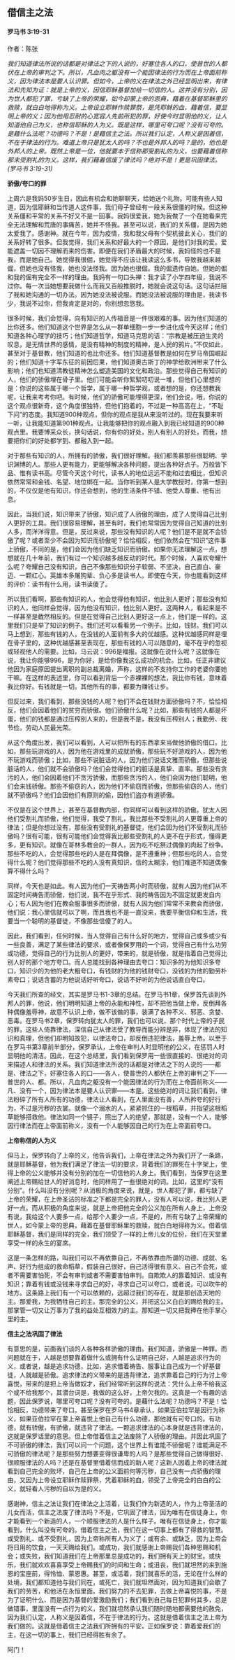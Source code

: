 ﻿## 借信主之法

#### 罗马书 3:19-31

作者：陈张

*我们知道律法所说的话都是对律法之下的人说的，好塞住各人的口，使普世的人都伏在上帝的审判之下。所以，凡血肉之躯没有一个能因律法的行为而在上帝面前称义，因为律法本是要人认识罪。但如今，上帝的义在律法之外已经显明出来，有律法和先知为证：就是上帝的义，因信耶稣基督加给一切信的人。这并没有分别，因为世人都犯了罪，亏缺了上帝的荣耀，如今却蒙上帝的恩典，藉着在基督耶稣里的救赎，就白白地得称为义。上帝设立耶稣作赎罪祭，是凭耶稣的血，藉着信，要显明上帝的义；因为他用忍耐的心宽容人先前所犯的罪，好使今时显明他的义，让人知道他自己为义，也称信耶稣的人为义。既是这样，哪里可夸口呢？没有可夸的。是藉什么法呢？功德吗？不是！是藉信主之法。所以我们认定，人称义是因着信，不在于律法的行为。难道上帝只是犹太人的吗？不也是外邦人的吗？是的，他也是外邦人的上帝。既然上帝是一位，他就要本于信称那受割礼的为义，也要藉着信称那未受割礼的为义。这样，我们藉着信废了律法吗？绝对不是！更是巩固律法。(罗马书 3:19-31)*

**骄傲/夸口的罪**

上周六是我妈50岁生日，因此有机会和她聊聊天，给她送个礼物。可能有些人知道，因为信耶稣和当传道人这件事，我们母子曾经有一段关系很僵的时候。但这种关系僵和平常的关系不好又不是一回事。我妈很爱我，她为我做了一个在她看来完全无法理解和荒唐的事痛苦，她并不怪我。甚至可以说，我们的关系僵，是因为她太爱我了。感谢神。就在今年，因为疫情，我和我父母有个契机彼此关心，我们的关系好转了很多。但我觉得，我们关系和好最大的一个原因，是他们对我的爱。爱能遮盖一切因不理解而来的伤害。即便在我们矛盾最大的时候，我妈怪的也不是我，而是她自己。她觉得我很倔，她觉得不应该让我读这么多书，导致我越来越倔，但她也没有怪我，她也没法怪我。因为她也很倔。我的倔遗传自她。但她的倔和我的倔有完全不一样的理由。我妈有一句口头禅：我才读了小学四年级，我说不过你。每一次当她想要我做什么而我又百般推脱时，她就会说这句话。这句话拦阻了我和她沟通的一切办法。因为她没法被说服。而她没法被说服的理由是，我读书少，我说不过你，但我肯定是对的，你别想忽悠我。

很多时候，我们会觉得，向有知识的人传福音是一件很艰难的事。因为他们知道的比你还多。他们知道这个世界是怎么从一群单细胞一步一步进化成今天这样；他们知道各种心理学的技巧；他们知道哲学，知道马克思的话：“宗教是被压迫生灵的叹息，是无情世界的感情，是没有精神的制度的精神，是人民的鸦片。”不仅如此，甚至对于基督教，他们知道的也比你还多。他们知道基督教是如何在罗马帝国崛起的；他们知道十字军东征的前因后果，他们知道奥古斯丁的神学给欧洲带来了什么影响；他们也知道清教徒精神怎么塑造美国的文化和政治。那些觉得自己有知识的人，他们的骄傲埋在骨子里。他们可能会听你絮絮叨叨说一堆，但他们心里想的是：你说的这些属于哪一个哲学，属于哪一种哲学观，或者想的是，你还想教我呢，让我来考考你吧。有时候，他们的骄傲可能埋得更深，他们会说，哦，你说的这个观点很新奇，这个角度很独特，但他们抱着的，不过是一种高高在上，“不耻下问”的态度。我知道900种观点，但你的观点是我从来没听过的。现在我要来听一听，让我能知道第901种观点。让我能够把你的观点融入到我已经知道的900种观点里。我要博采众长，换句话说，你有你的好处，别人有别人的好处，而我，想要把你们的好处都学到、都融入到一起。

对于那些有知识的人，所拥有的骄傲，我们很好理解。我们都羡慕那些很聪明、学识渊博的人。那些人更有能力，更能够解决各种问题，提出各种好点子。万般皆下品、惟有读书高。尽管今天这个时代，读书人的地位远远不能和过去相比，但知识依然常常和金钱、名望、地位绑在一起。当你听到某人是大学教授时，你第一想到的，不仅仅是他有知识，你还会想到，他的生活条件不错、他受人尊重、他有出息。

因此，当我们说，知识带来了骄傲，知识成了人骄傲的理由，成了人觉得自己比别人更好的工具。我们很容易理解，甚至有时，我们也常常因为觉得自己知道的比别人多，而洋洋得意。但是，反过来说，那些没有知识的人呢？他们是不是就不会骄傲了呢？或者至少不会因为知识而骄傲呢？恰恰相反，他们依然会在“知识”这件事上骄傲，不同的是，他们会因为他们缺乏知识而骄傲。如果你无法理解这一点，想想就在几十年前，我们有过一个知识越多越反动的时代。那个时候，人喜欢夸耀什么呢？夸耀自己没有知识，自己不像那些知识分子软弱、不坚决，自己直白、豪迈、一颗红心。英雄本多屠狗辈、负心多是读书人。即使在今天，你也能看到这样的评价：读书有什么用，读书读傻了。

所以我们看啊，那些有知识的人，他会觉得他有知识，他比别人更好；那些没有知识的人，他同样会觉得，因为他没有知识，他比别人更好。这两种人，看起来是不一样甚至是截然相反的。但是在觉得自己比别人更好这一点上，他们是一样的。这里我们只是举了知识的例子。我们还可以看看另一个例子。比如，钱财。我们可以马上想到，那些有钱的人，在没钱的人面前有多大的优越感。这种优越感同样是埋在骨子里的，这种优越感甚至表现在，那些有钱的人可以随意的，毫不在乎的忽视或轻视他人的需要。比如，马云说：996是福报。这就像在说什么呢？这就像在说，我让你能够996，是为你好，是给你像我这么成功的机会。比如，任正非建议他因为家庭原因提出离职的副总裁离婚，声称，这样的不支持你工作的老婆你要她干嘛。在这样的表述里，你可以看到背后一个赤裸裸的想法，我比你有钱，意味着我比你好。有钱就是一切。其他所有的事，都要为赚钱让步。

但反过来，我们看到，那些没钱的人呢？他们不会在钱财方面骄傲吗？不，恰恰相反，他们会因着他们的贫穷而骄傲。他们骄傲什么呢？比如，那些有钱的人都是坏蛋，他们的钱都是通过压榨别人来的，但是我不是，我没有压榨别人；我勤劳、我节俭。劳动人民最光荣。

从这个角度出发，我们可以看到，人可以把所有的东西拿来当做他骄傲的借口。比如，那些玩游戏的人，因为他在游戏里的成就骄傲，那些玩不好游戏的人，因为他不玩游戏而骄傲；比如，那些不说脏话的人，因为他们说话文雅而骄傲，但那些说脏话的人，他们就不会骄傲吗？他们会觉得他们的脏话是真挚、直率。那些没有贪污的人，他们会因着他们不贪污骄傲，而那些贪污的人，他们会因为他们聪明，他们会来钱骄傲。那些不偷窃的人，因为他们不偷窃而骄傲，但那些偷窃的人，他们就不骄傲吗？他们会因他们有原则的偷，因他们盗亦有道骄傲。

不仅是在这个世界上，甚至在基督教内部，你同样可以看到这样的骄傲。犹太人因他们受割礼而骄傲，他们觉得，我受了割礼，我比那些不受割礼的人更尊重上帝的律法；但是你想过没有，那些没有受割礼的基督徒，他们会因为他们不受割礼而骄傲吗？很有可能，很有可能他们会觉得我比那些受割礼的人更不在乎形式，懂得更多，更有知识。就像在哥林多教会的一群人，因为吃不吃祭过偶像的肉起了纷争。那些不吃的人，会觉得那些吃的人是在拜偶像，是不遵重神；但那些吃的人，会觉得什么呢？他们觉得那些不吃的人没有真知识，信的太糊涂，他们难道不知道偶像算不得什么吗？

同样，今天也是如此。有人因为他们一天祷告两小时而骄傲，就有人因为他们从不固定时间祷告而骄傲，他们说，我不在乎形式、我的祷告因为不固定就更发自内心；有人因为他们在教会服事很多而骄傲，就有人因为他们常常不来教会而骄傲，他们说：我心里信就可以了啊，而且我也不是一直没来，我要平衡信仰和生活，我要当一个聪明的基督徒，不像那些信傻了的人。

因此，我们看到，任何时候，当人觉得自己有什么好的地方，觉得自己或多或少有一些良善，满足了某些律法的要求，或者像保罗用的一个词，觉得自己有什么功劳或功德，觉得自己的行为比别人的更好，带来的，就是骄傲，就是指着自己觉得比别人好的那个地方夸口。而人总能找到各种理由去夸口：知识多的为他知识多夸口，知识少的为他的老大粗夸口，有钱财的为他的钱财夸口，没钱的为他的勤劳朴素夸口；说话含蓄的为他说话好听夸口，说话不好听的为他说话直白夸口。

今天我们所查的经文，其实是罗马书1-3章的总结。在罗马书1章，保罗首先谈到外邦人的罪，他说，他们明明知道上帝的永能和神性，却不把他当做上帝，反倒拜各种偶像羞辱神，故意不认识上帝，做不该做的事，装满了各种不义、邪恶、贪婪、恶毒。在罗马书2章，保罗转向犹太人的罪，我们也可以说，那个时代上帝的子民的罪，这些人倚靠律法，深信自己从律法受了教导而能分辨是非，体现了律法的知识和真理，但他们却明知故犯，以律法夸口，却反倒违犯律法，羞辱上帝。以至于在罗马书第3章前半部分，保罗承认，上帝在审判人时显明他的公义，在惩罚人时显明他的清洁。因此，在这个总结里，我们看到保罗用一些很直接的、很绝对的词来描述人和律法的关系。我们知道律法所说的话都是对律法之下的人说的——都是、律法之下，好塞住各人的口——各人，使普世的人都伏在上帝的审判之下——普世的人、都。所以，凡血肉之躯没有一个能因律法的行为而在上帝面前称义——凡、没有一个，因为律法本是要人认识罪——本是。这些绝对的词让我们看到，律法粉碎了所有人所有的功德，律法让人看到，在人里面没有善，人所矜夸的好行为，不过是污秽的衣裳。就像一个溺水的人，紧紧抓住的一根稻草，并指望这根稻草能够搭救他。律法如同一个镜子，照出了人的绝望，那就是，没有一个人，能够因行律法而在上帝面前称义，没有一个人能够因自己的行为在上帝面前夸口。

**上帝称信的人为义**

但马上，保罗转向了上帝的义，他告诉我们，上帝在律法之外为我们开了一条路，就是耶稣基督，他为我们满足了律法一切的要求，背着我们的罪死在十字架上，使得上帝的公义能够并没有分别的加在一切信他的人身上。我们看到，当保罗在这里阐述上帝赐给世人的好消息时，他同样用了一些很绝对的词。比如，这里的“没有分别”。什么叫没有分别呢？从消极的角度来说，就是，世人都犯了罪，都亏缺了上帝的荣耀，在上帝圣洁的标准之下都是完全的罪人，没有人可以说，我比别人更好一点。而从积极的角度来说，就是上帝把他完全的公义加在所有人身上，上帝没有说，我给这个人要多一点，给那个人要少一点，不是的，所有亏缺了上帝荣耀的世人，如今蒙上帝的恩典，藉着在基督耶稣里的救赎，就白白地得称为义。借着信耶稣基督，我们是同样的完全，我们领受了一样的上帝儿女的位份，我们在天堂里享受一样的永生的宴席。

这是一条怎样的路，叫我们可以不再依靠自己，不再依靠由所谓的功德、成就、名声、好行为组成的救命稻草，假装自己很好，自己活得很有意义、自己不会死，或者不需要害怕死，不会有审判或者不需要害怕审判。自欺欺人的靠着知识、或没有知识；靠着有钱或没钱来寻求自己的好，寻求自己可以夸口，或者说，可以吹牛的地方。这条路上我们有一个可以依赖的，远超过我们的存在，就是那创造天地的主。那爱我，为我牺牲自己的主。那完全的公义，并把这公义白白的赐给我的主。那掌管一切又让万事为了我的益处互相效力的主。那知道一切又把我捧在他手掌心里的主。

**信主之法巩固了律法**

有意思的是，前面我们谈的人各种各样骄傲的理由。我们知道，骄傲是一种罪。而问题就在于，人越是想要靠着做什么或拥有什么证明自己好，人越是追求行为的义，或者说，越是追求功德，比如，追求借着祷告、服事让自己成为一个好基督徒，人就越是骄傲。追求律法的义带来的是违背律法，追求靠着自己的行为讨上帝喜悦，带来的是把上帝当做奴才，我们经常听到这样的说法：凭什么上帝不给我这个或不给我那个，其潜台词是，我做的这么好，上帝欠我的。这真是一个有趣的话题，因此保罗说，哪里可夸口呢？没有可夸的。是藉什么法呢？功德吗？不是！恰恰相反，功德带来了夸口。甚至保罗在罗马书4章承认，如果亚伯拉罕是因行为称义，如果亚伯拉罕在蒙上帝喜悦上他自己有什么功德，那他就有可夸口的。有功德，就有骄傲，有骄傲，就违背了律法。一颗追求律法的心本身就是违背律法的，这就是保罗话里的意思。但上帝借着信主之法废除了人骄傲的理由。并因此巩固了不可骄傲的律法，我们可以问一个问题，这个世界上有谁能不骄傲呢？谁能满足不可骄傲的律法呢？是那些努力想要变得很谦卑的人吗？是那些觉得自己做得很好、很顺服律法的人吗？还是在基督里借着信而成的新人呢？这新人因着上帝的律法就看到自己完全的败坏，自己在上帝的公义面前何等污秽，自己没有一点骄傲的理由，又因为上帝设立耶稣作赎罪祭，凭着耶稣的血，领受了上帝完全的白白的公义，就轻看人污秽的自以为是的义。

感谢神，信主之法让我们在律法之上活着，让我们作为新造的人，作为上帝圣洁的儿女而活，信主之法废了律法吗？不是，它巩固了律法，因为唯有在信徒身上，你才能看到一个新造的人，一个顺服律法的人是什么样子。唯有在信徒身上，你才能看到，什么叫没有可夸的。借着信主之法，我们在这一切事上都有了得救的智慧。或受割礼、或不受割礼，因为上帝称所有人为义了；或有余、或缺乏，因为上帝会将日用的饮食，一天天赐给我们。或成功，我们就感谢上帝赐我们各种恩赐和机会；或失败，我们知道我们在上帝那里总是成功的，我们拥有天上的财宝。或快乐，我们就欢欢喜喜享受上帝赐我们的时间和生命；或沮丧，我们就坦然的来到施恩的宝座前，得怜恤、蒙恩惠。甚至，或活着，我们就喜乐的活，无论在什么样的处境，我们都知道他与我们同在，或死亡，我们就坦然面对，因为知道我们会歇了我们的劳苦，和他活在永恒里面。我们努力的不去犯罪，去做上帝喜悦的事，不是为了证明什么、而是因为基督的爱激励我们；我们看到自己每日犯罪何其多，总是做错事，里面没有一点行为的义，我们就坦然承认我们随时随地都需要他的赦免，因为我们认定，人称义是因着信，不在于律法的行为。这就是借着信主之法上帝为我们做的。这就是借着信主之法我们所拥有的平安。正如保罗说：靠着爱我们的主，在这一切的事上，我们已经得胜有余了。

阿门！

